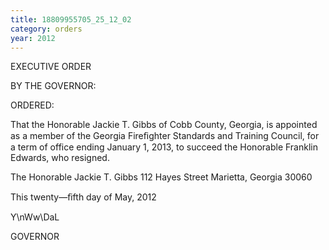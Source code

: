 ```yaml
---
title: 18809955705_25_12_02
category: orders
year: 2012
---
```

 

EXECUTIVE ORDER

BY THE GOVERNOR:

ORDERED:

That the Honorable Jackie T. Gibbs of Cobb County, Georgia, is
appointed as a member of the Georgia Fireﬁghter Standards and
Training Council, for a term of office ending January 1, 2013, to
succeed the Honorable Franklin Edwards, who resigned.

The Honorable Jackie T. Gibbs
112 Hayes Street
Marietta, Georgia 30060

This twenty—ﬁfth day of May, 2012

Y\nWw\DaL

GOVERNOR

